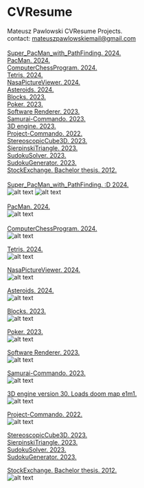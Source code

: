 # CVResume<br>
Mateusz Pawlowski CVResume Projects.<br>
contact: mateuszpawlowskiemail@gmail.com<br>
<br>
[Super_PacMan_with_PathFinding. 2024.](https://github.com/mateuszpawlowski-programmer/Super_PacMan_with_PathFinding)<br>
[PacMan. 2024.](https://github.com/mateuszpawlowski-programmer/PacMan)<br>
[ComputerChessProgram. 2024.](https://github.com/mateuszpawlowski-programmer/ComputerChessProgram)<br>
[Tetris. 2024.](https://github.com/mateuszpawlowski-programmer/Tetris)<br>
[NasaPictureViewer. 2024.](https://github.com/mateuszpawlowski-programmer/NasaPictureViewer)<br>
[Asteroids. 2024.](https://github.com/mateuszpawlowski-programmer/Asteroids)<br>
[Blocks. 2023.](https://github.com/mateuszpawlowski-programmer/Blocks)<br>
[Poker. 2023.](https://github.com/mateuszpawlowski-programmer/JavaPoker)<br>
[Software Renderer. 2023.](https://github.com/mateuszpawlowski-programmer/SoftwareRenderer)<br>
[Samurai-Commando. 2023.](https://github.com/mateuszpawlowski-programmer/Samurai-Commando)<br>
[3D engine. 2023.](https://github.com/mateuszpawlowski-programmer/3D_engine_version_30)<br>
[Project-Commando. 2022.](https://github.com/mateuszpawlowski-programmer/ProjectCommando)<br>
[StereoscopicCube3D. 2023.](https://github.com/mateuszpawlowski-programmer/StereoscopicCube3D)<br>
[SierpinskiTriangle. 2023.](https://github.com/mateuszpawlowski-programmer/SierpinskiTriangle)<br>
[SudokuSolver. 2023.](https://github.com/mateuszpawlowski-programmer/SudokuSolver)<br>
[SudokuGenerator. 2023.](https://github.com/mateuszpawlowski-programmer/SudokuGenerator)<br>
[StockExchange. Bachelor thesis. 2012.](https://github.com/mateuszpawlowski-programmer/StockExchange)<br>
<br>
[Super_PacMan_with_PathFinding. :D 2024.](https://github.com/mateuszpawlowski-programmer/Super_PacMan_with_PathFinding)<br>
![alt text](https://github.com/mateuszpawlowski-programmer/Super_PacMan_with_PathFinding/blob/main/pacman_pathfinding.png)
![alt text](https://github.com/mateuszpawlowski-programmer/PacMan/blob/main/pacman.png)<br>
<br>
[PacMan. 2024.](https://github.com/mateuszpawlowski-programmer/PacMan)<br>
![alt text](https://github.com/mateuszpawlowski-programmer/PacMan/blob/main/pacman.png)<br>
<br>
[ComputerChessProgram. 2024.](https://github.com/mateuszpawlowski-programmer/ComputerChessProgram)<br>
![alt text](https://github.com/mateuszpawlowski-programmer/ComputerChessProgram/blob/main/Chess_01.png)<br>

[Tetris. 2024.](https://github.com/mateuszpawlowski-programmer/Tetris)<br>
![alt text](https://github.com/mateuszpawlowski-programmer/Tetris/blob/main/Tetris.png)<br>

[NasaPictureViewer. 2024.](https://github.com/mateuszpawlowski-programmer/NasaPictureViewer)<br>
![alt text](https://github.com/mateuszpawlowski-programmer/NasaPictureViewer/blob/main/Nasa_picture_viewer.png)<br>

[Asteroids. 2024.](https://github.com/mateuszpawlowski-programmer/Asteroids)<br>
![alt text](https://github.com/mateuszpawlowski-programmer/Asteroids/blob/main/Asteroids.png)<br>

[Blocks. 2023.](https://github.com/mateuszpawlowski-programmer/Blocks)<br>
![alt text](https://raw.githubusercontent.com/mateuszpawlowski-programmer/Blocks/main/Blocks_03.png)<br>

[Poker. 2023.](https://github.com/mateuszpawlowski-programmer/JavaPoker)<br>
![alt text](https://github.com/mateuszpawlowski-programmer/JavaPoker/blob/main/PokerGame.png)<br>

[Software Renderer. 2023.](https://github.com/mateuszpawlowski-programmer/SoftwareRenderer)<br>
![alt text](https://raw.githubusercontent.com/mateuszpawlowski-programmer/SoftwareRenderer/main/Software_renderer_1.png)<br>

[Samurai-Commando. 2023.](https://github.com/mateuszpawlowski-programmer/Samurai-Commando)<br>
![alt text](https://raw.githubusercontent.com/mateuszpawlowski-programmer/Samurai-Commando/main/sc_06.png)<br>

[3D engine version 30. Loads doom map e1m1.](https://github.com/mateuszpawlowski-programmer/3D_engine_version_30)<br>
![alt text](https://github.com/mateuszpawlowski-programmer/3D_engine_version_30/blob/main/3d_v_30_4.png)<br>


[Project-Commando. 2022.](https://github.com/mateuszpawlowski-programmer/ProjectCommando)<br>
![alt text](https://raw.githubusercontent.com/mateuszpawlowski-programmer/ProjectCommando/main/project_commando_000.png)<br>

[StereoscopicCube3D. 2023.](https://github.com/mateuszpawlowski-programmer/StereoscopicCube3D)<br>
[SierpinskiTriangle. 2023.](https://github.com/mateuszpawlowski-programmer/SierpinskiTriangle)<br>
[SudokuSolver. 2023.](https://github.com/mateuszpawlowski-programmer/SudokuSolver)<br>
[SudokuGenerator. 2023.](https://github.com/mateuszpawlowski-programmer/SudokuGenerator)<br>

[StockExchange. Bachelor thesis. 2012.](https://github.com/mateuszpawlowski-programmer/StockExchange)<br>
![alt text](https://github.com/mateuszpawlowski-programmer/StockExchange/blob/main/praca_Inz.png)<br>
